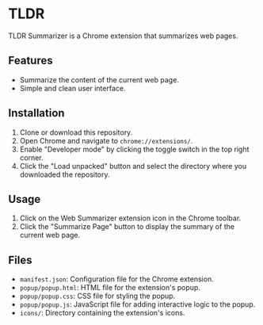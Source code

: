 # TLDR

TLDR Summarizer is a Chrome extension that summarizes web pages. 

## Features

- Summarize the content of the current web page.
- Simple and clean user interface.

## Installation

1. Clone or download this repository.
2. Open Chrome and navigate to `chrome://extensions/`.
3. Enable "Developer mode" by clicking the toggle switch in the top right corner.
4. Click the "Load unpacked" button and select the directory where you downloaded the repository.

## Usage

1. Click on the Web Summarizer extension icon in the Chrome toolbar.
2. Click the "Summarize Page" button to display the summary of the current web page.

## Files

- `manifest.json`: Configuration file for the Chrome extension.
- `popup/popup.html`: HTML file for the extension's popup.
- `popup/popup.css`: CSS file for styling the popup.
- `popup/popup.js`: JavaScript file for adding interactive logic to the popup.
- `icons/`: Directory containing the extension's icons.
